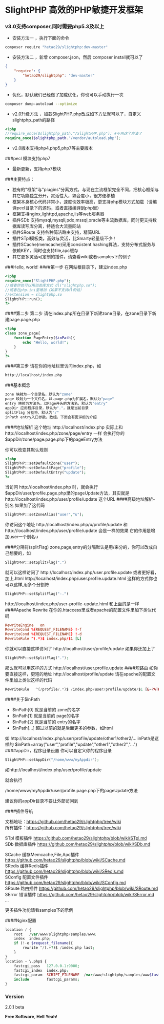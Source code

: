 # SlightPHP 高效的PHP敏捷开发框架

### v3.0支持composer,同时需要php5.3及以上
  - 安装方法一 ，执行下面的命令
```bash
composer require "hetao29/slightphp:dev-master"
```

  - 安装方法二 ，新增 composer.json，然后 composer install就可以了
```json
{
    "require": {
        "hetao29/slightphp": "dev-master"
    }
}
```

  - 优化，默认我们已经做了加载优化，你也可以手动执行一次
```bash
composer dump-autoload --optimize
```

  - v2.0升级方法 ，加载SlightPHP.php改成如下方法就可以了，自定义slightphp_path的路径
```php
<?php
//require_once($slightphp_path."/SlightPHP.php"); #不用这个方法了
require_once($slightphp_path."/vendor/autoload.php");
```

  - v2.0版本支持php4,php5,php7等主要版本
  
###pecl 模块支持php7
  - 最新更新，支持php7模块
  
###主要特点：
  - 独有的"框架"与"plugins"分离方式，与现在主流框架完全不同，把核心框架与其它功能独立分开，灵活性大，耦合度小，很方便移植 
  - 框架本身核心代码非常小，速度快效率极高，更支持php模块方式加载（请编译pecl目录下的源码，或者直接编译到php里）
  - 框架支持nginx,lighttpd,apache,iis等web服务器
  - 插件SDb 支持mysql,mysqli,pdo,mssql,oracle等主流数据库，同时更支持数据库读写库分离，特适合大流量网站
  - 插件SRoute 支持各种简洁路由支持，精简URL
  - 插件STpl模板类，高效与灵活，比Smarty轻量级不少！
  - 插件SCache(memcache)采用consistent hashing算法，支持分布式服务与依赖KEY，同时也支持file,apc缓存
  - 其它更多灵活可定制的插件，请查看wiki或者samples下的例子

###Hello, world!
####第一步
在网站根目录下，建立index.php

```php
<?php
require_once("SlightPHP.php");
//或者你也可以用动态库方式 dl("slightphp.so");
//或者在php.ini里增加（如果不支持dl的话）
//extension = slightphp.so
SlightPHP::run();
?>
```
####第二步
第二步 请在index.php所在目录下新建zone目录，在zone目录下新建page.page.php
```php
<?php 
class zone_page{ 
    function PageEntry($inPath){
        echo "Hello, world!";
    } 
} 
?>
```
####第三步
请在你的地址栏里访问index.php，如
```html
http://localhost/index.php
```


###基本概念

```sh
zone 映射为一个目录名，默认为"zone"
page 映射为一个文件名，以.page.php为扩展名，默认为"page"
entry 映射为方法名，以Page开头的方法名，默认为"entry"
appDir 应用程序目录，默认为"."，就是当前目录
splitFlag 分割符，默认为"/"
inPath entry入口参数，数组，下面会有更详细的介绍
```

####地址解析
这个地址 http://localhost/index.php 实际上和 http://localhost/index.php/zone/page/entry 一样
会执行你的$appDir/zone/page.page.php下的pageEntry方法


你可以改变其默认规则
```php
<?php
SlightPHP::setDefaultZone("user");
SlightPHP::setDefaultPage("profile");
SlightPHP::setDefaultEntry("update");
?>
```
当访问 http://localhost/index.php 时，就会执行
$appDir/user/profile.page.php里的pageUpdate方法，其实就是 
http://localhost/index.php/user/profile/update 
这个URL
####高级地址解析-别名
如果加了这代码
```php
SlightPHP::setZoneAlias("user","u");
```
你访问这个地址
http://localhost/index.php/u/profile/update
和http://localhost/index.php/user/profile/update
会是一样的效果
它的作用是增加user一个别名u

####分隔符(splitFlag)
zone,page,entry的分隔默认是用/来分的，你可以改成自己想要的，如
```php
SlightPHP::setSplitFlag(".")
```
就可以这样访问了
http://localhost/index.php/user.profile.update
或者更好看，加上.html
http://localhost/index.php/user.profile.update.html
这样的方式你也可以这样,用多个分割符
```php
SlightPHP::setSplitFlag("-.")
```
http://localhost/index.php/user-profile-update.html
和上面的是一样
####Apache Rewrite
在你的.htaccess里或者apache的配置文件里加下类似代码
```conf
RewriteEngine   on
RewriteCond %{REQUEST_FILENAME} !-f
RewriteCond %{REQUEST_FILENAME} !-d
RewriteRule ^(.*)$ index.php/$1 [L]
```
你就可以直接这样访问了
http://localhost/user/profile/update
如果你还加上了
```php
SlightPHP::setSplitFlag(".");
```
那么就可以用这样的方式 http://localhost/user.profile.update
####短路由
如你要直接这样，更短的地址
http://localhost/profile/update
请在apache的配置文件里加上类似这样的代码
```php
RewriteRule   ^(/profile/.*)$ /index.php/user/profile/update/$1 [E=PATH_INFO:$1,L]
```
####关于$inPath

  - $inPath[0] 就是当前的 zone的名字
  - $inPath[1] 就是当前的 page的名字
  - $inPath[2] 就是当前的 entry的名字
  - $inPath[...] 超过以前的就是后面更多的参数，如html

如 http://localhost/index.php/user/profile/update/other1/other2/... inPath是这样的
$inPath=array("user","profile","update","other1","other2","...")
####appDir，程序目录设置
你可以自定义你的程序目录
```php
SlightPHP::setAppDir("/home/www/myAppdir");
```
如http://localhost/index.php/user/profile/update

就会执行

/home/www/myAppdir/user/profile.page.php下的pageUpdate方法

建议你的appDir目录不要让外部访问到

####插件导航 

文档地址：https://github.com/hetao29/slightphp/tree/wiki  
所有插件：https://github.com/hetao29/slightphp/tree/wiki  
  
STpl 模板插件 https://github.com/hetao29/slightphp/blob/wiki/STpl.md  
SDb 数据库插件 https://github.com/hetao29/slightphp/blob/wiki/SDb.md  
  
SCache 缓存Memcache,File,Apc插件 https://github.com/hetao29/slightphp/blob/wiki/SCache.md  
SRedis 缓存Redis插件 https://github.com/hetao29/slightphp/blob/wiki/SRedis.md  
SConfig 配置文件插件 https://github.com/hetao29/slightphp/blob/wiki/SConfig.md  
SRoute 路由插件 https://github.com/hetao29/slightphp/blob/wiki/SRoute.md  
SError 错误插件 https://github.com/hetao29/slightphp/blob/wiki/SError.md  
...  
 
更多插件功能请看samples下的示例  


####Nginx配置
```php
location / {
	root   /var/www/slightphp/samples/www;
	index  index.php;
	if (!-e $request_filename){
		rewrite ^/(.+?)$ /index.php last;
	}
}
location ~ \.php$ {
	fastcgi_pass   127.0.0.1:9000;
	fastcgi_index  index.php;
	fastcgi_param  SCRIPT_FILENAME  /var/www/slightphp/samples/www$fastcgi_script_name;
	include        fastcgi_params;
}
```

### Version
2.0.1 beta

**Free Software, Hell Yeah!**

